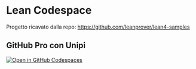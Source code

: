 # Lean Codespace

Progetto ricavato dalla repo: <https://github.com/leanprover/lean4-samples>

## GitHub Pro con Unipi

[![Open in GitHub Codespaces](https://github.com/codespaces/badge.svg)](https://github.com/codespaces/new?hide_repo_select=true&ref=main&repo=452801263&machine=standardLinux32gb&location=WestEurope)

